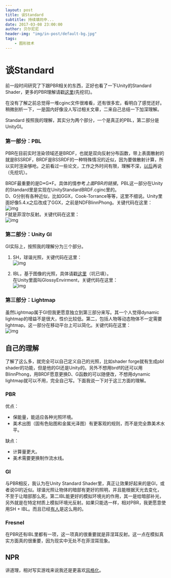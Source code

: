 ```yaml
---
layout: post
title: 谈Standard
subtitle: 持续填坑中...
date: 2017-03-08 23:00:00
author: 贝尔尼尼
header-img: "img/in-post/default-bg.jpg"
tags:
    - 图形技术
---
```



# 谈Standard

前一段时间研究了下跟PBR相关的东西，正好也看了一下Unity的Standard Shader，更多的PBR理解请戳[这里](/2017/xx/xx/talk-brdf/)(先挖坑)。

在没有了解之前总觉得一堆cginc文件很难看，还有很多宏，看明白了感觉还好。稍微剖析一下，一是国内好像没人写过相关文章，二来自己总结一下加深理解。

Standard 按照我的理解，其实分为两个部分，一个是真正的PBL，第二部分是UnityGI。

### 第一部分：PBL
PBR在目前实时渲染领域还是BRDF，也就是双向反射分布函数，带上表面散射的就是BSSRDF，BRDF是BSSRDF的一种特殊情况的近似，因为要做散射计算，所以实时渲染够呛。之前看过一些论文，工作之外时间有限，理解不深，[以后](/2017/xx/xx/talk-brdf/)再说（先挖坑）。

BRDF最重要的是D\*G\*F。具体的情参考*上面PBR的链接*。PBL这一部分在Unity的Standard里是实现在UnityStandardBRDF.cginc里的。  
D、G分别有各种近似，比如GGX，Cook-Torrance等等，这里不细说。Unity里面好像5.4.x之后改成了GGX，之前是NDFBlinnPhong。关键代码在这里：  
![img](/img/in-post/talk-standard/brdf_code.jpg)  
F就是菲涅尔反射。关键代码在这里：  
![img](/img/in-post/talk-standard/fresnel_code.jpg)  

### 第二部分：Unity GI
GI实际上，按照我的理解分为三个部分。
1. SH，球谐光照，关键代码在这里：  
![img](/img/in-post/talk-standard/sh_code.jpg)

2. IBL，基于图像的光照，具体请戳[这里](/2017/03/15/talk-ibl/)（坑已填）。  
在Unity里面叫GlossyEnvirment，关键代码在这里：  
![img](/img/in-post/talk-standard/ibl_code.jpg)


### 第三部分：Lightmap  
虽然Lightmap属于GI但我更愿意独立到第三部分来写。其一个人觉得dynamic lightmap的增益不是很大，性价比较低。第二，包括人物等动态物体不一定需要lightmap。这一部分在移动平台上可以简化。关键代码在这里：  
![img](/img/in-post/talk-standard/lightmap_code.jpg)


## 自己的理解

了解了这么多，就完全可以自己定义自己的光照，比如shader forge就有生成pbl shader的功能，但是他的GI还是Unity的。另外不想用brdf的还可以用BlinnPhong，用BRDF愿意更换D、G函数的可以随便改，不想用dynamic lightmap就可以不用，完全自己写。下面我说一下对于这三方面的理解。

### PBR  
优点：  
- 保能量，能适应各种光照环境。  
- 美术出图（固有色贴图和金属光泽图）有更客观的规则，而不是完全靠美术水平。  
 
缺点：  
- 计算量更大。  
- 美术需要更换制作流水线。  

### GI
与PBR相反，我认为在Unity Standard Shader里，真正让效果好起来的是GI，或者说GI的近似。球谐光照让物体的暗部有更好的照明，并且能根据天光去变化，不至于让暗部那么死。第二IBL能更好的模拟环境光的作用，其一是给暗部补光，另外就是在特定材质上模拟环境光反射。如果只能选一样，相对PBR，我更愿意使用SH + IBL。而且已经[有人](https://www.marmoset.co/skyshop/)是这么用的。

### Fresnel
在PBR还有IBL里都有一项，这一项真的很重要就是菲涅耳反射。这一点在模拟真实方面真的很重要，因为现实中无处不在菲涅耳现象。

## NPR
讲道理，相对写实游戏来说我还是更喜欢[风格化](/2017/03/03/talk-npr/)。

